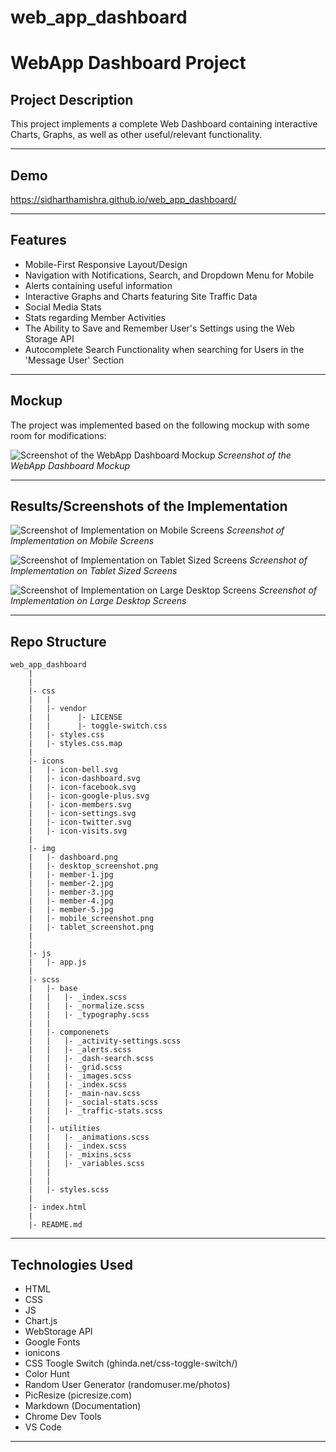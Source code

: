 # web_app_dashboard
# WebApp Dashboard Project

## Project Description

This project implements a complete Web Dashboard containing interactive Charts, Graphs, as well as other useful/relevant functionality.

---
## Demo

https://sidharthamishra.github.io/web_app_dashboard/

---
## Features

- Mobile-First Responsive Layout/Design
- Navigation with Notifications, Search, and Dropdown Menu for Mobile
- Alerts containing useful information
- Interactive Graphs and Charts featuring Site Traffic Data
- Social Media Stats
- Stats regarding Member Activities
- The Ability to Save and Remember User's Settings using the Web Storage API
- Autocomplete Search Functionality when searching for Users in the 'Message User' Section

---
## Mockup

The project was implemented based on the following mockup with some room for modifications:

![Screenshot of the WebApp Dashboard Mockup](img/dashboard.png)
*Screenshot of the WebApp Dashboard Mockup*


---
## Results/Screenshots of the Implementation

![Screenshot of Implementation on Mobile Screens](img/mobile_screenshot.png)
*Screenshot of Implementation on Mobile Screens*

![Screenshot of Implementation on Tablet Sized Screens](img/tablet_screenshot.png)
*Screenshot of Implementation on Tablet Sized Screens*

![Screenshot of Implementation on Large Desktop Screens](img/desktop_screenshot.png)
*Screenshot of Implementation on Large Desktop Screens*

---
## Repo Structure
```
web_app_dashboard
    |
    |
    |- css
    |   |
    |   |- vendor
    |   |      |- LICENSE
    |   |      |- toggle-switch.css
    |   |- styles.css
    |   |- styles.css.map
    |
    |- icons
    |   |- icon-bell.svg
    |   |- icon-dashboard.svg
    |   |- icon-facebook.svg
    |   |- icon-google-plus.svg
    |   |- icon-members.svg
    |   |- icon-settings.svg
    |   |- icon-twitter.svg
    |   |- icon-visits.svg
    |
    |- img
    |   |- dashboard.png
    |   |- desktop_screenshot.png
    |   |- member-1.jpg
    |   |- member-2.jpg
    |   |- member-3.jpg
    |   |- member-4.jpg
    |   |- member-5.jpg
    |   |- mobile_screenshot.png
    |   |- tablet_screenshot.png
    |
    |
    |- js
    |   |- app.js
    |
    |- scss
    |   |- base
    |   |   |- _index.scss
    |   |   |- _normalize.scss
    |   |   |- _typography.scss
    |   |
    |   |- componenets
    |   |   |- _activity-settings.scss
    |   |   |- _alerts.scss
    |   |   |- _dash-search.scss
    |   |   |- _grid.scss
    |   |   |- _images.scss
    |   |   |- _index.scss
    |   |   |- _main-nav.scss
    |   |   |- _social-stats.scss
    |   |   |- _traffic-stats.scss
    |   |   
    |   |- utilities   
    |   |   |- _animations.scss
    |   |   |- _index.scss
    |   |   |- _mixins.scss
    |   |   |- _variables.scss
    |   |
    |   |
    |   |- styles.scss
    |    
    |- index.html
    |
    |- README.md

```

---
## Technologies Used

- HTML
- CSS
- JS
- Chart.js
- WebStorage API
- Google Fonts
- ionicons
- CSS Toogle Switch (ghinda.net/css-toggle-switch/)
- Color Hunt
- Random User Generator (randomuser.me/photos)
- PicResize (picresize.com)
- Markdown (Documentation) 
- Chrome Dev Tools
- VS Code

---
